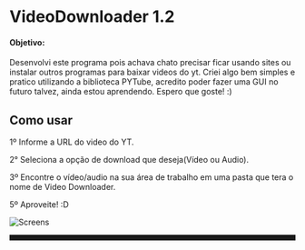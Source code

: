 # VideoDownloader 1.2

#### Objetivo:
  Desenvolvi este programa pois achava chato precisar ficar usando sites ou instalar outros programas para baixar videos do yt.
  Criei algo bem simples e pratico utilizando a biblioteca PYTube, acredito poder fazer uma GUI no futuro talvez, ainda estou aprendendo.
  Espero que goste! :)

	
## Como usar
1º Informe a URL do video do YT.

2° Seleciona a opção de download que deseja(Vídeo ou Audio).

3º Encontre o vídeo/audio na sua área de trabalho em uma pasta que tera o nome de Video Downloader.

5º Aproveite! :D

![Screens](https://imgur.com/a/G0x4Hom "Screens")

<hr style="height: 10px;">
